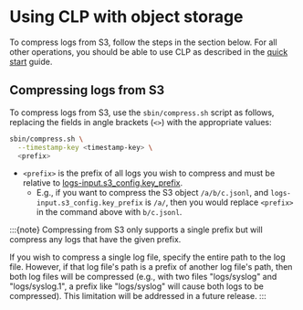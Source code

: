 # Using CLP with object storage

To compress logs from S3, follow the steps in the section below. For all other operations, you
should be able to use CLP as described in the [quick start](../quick-start-overview.md) guide.

## Compressing logs from S3

To compress logs from S3, use the `sbin/compress.sh` script as follows, replacing the fields in
angle brackets (`<>`) with the appropriate values:

```bash
sbin/compress.sh \
  --timestamp-key <timestamp-key> \
  <prefix>
```

* `<prefix>` is the prefix of all logs you wish to compress and must be relative to
  [logs-input.s3_config.key_prefix][logs-input-s3-config].
  * E.g., if you want to compress the S3 object `/a/b/c.jsonl`, and
    `logs-input.s3_config.key_prefix` is `/a/`, then you would replace `<prefix>` in the command
    above with `b/c.jsonl`.

:::{note}
Compressing from S3 only supports a single prefix but will compress any logs that have the given
prefix.

If you wish to compress a single log file, specify the entire path to the log file. However, if that
log file's path is a prefix of another log file's path, then both log files will be compressed
(e.g., with two files "logs/syslog" and "logs/syslog.1", a prefix like "logs/syslog" will cause
both logs to be compressed). This limitation will be addressed in a future release.
:::

[add-iam-policy]: https://docs.aws.amazon.com/IAM/latest/UserGuide/access_policies_manage-attach-detach.html#embed-inline-policy-console
[aws-region-codes]: https://docs.aws.amazon.com/AmazonRDS/latest/UserGuide/Concepts.RegionsAndAvailabilityZones.html#Concepts.RegionsAndAvailabilityZones.Availability
[compression-iam-policy]: ./object-storage-config.md#configuration-for-compression
[logs-input-s3-config]: ./clp-config.md#configuration-for-input-logs
